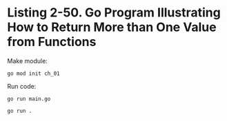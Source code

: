# Listing 2-50. Go Program Illustrating How to Return More than One Value from Functions
Make module:

```
go mod init ch_01 
```

Run code:

```
go run main.go
```

```
go run .
```